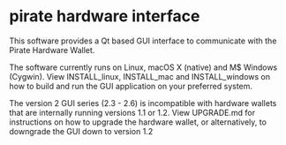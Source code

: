 # pirate hardware interface
This software provides a Qt based GUI interface to communicate with the Pirate Hardware Wallet. 

The software currently runs on Linux, macOS X (native) and M$ Windows (Cygwin). View INSTALL_linux, INSTALL_mac and INSTALL_windows on how to build and run the GUI application on your preferred system.

The version 2 GUI series (2.3 - 2.6) is incompatible with hardware wallets that are internally running versions 1.1 or 1.2. View UPGRADE.md for instructions on how to upgrade the hardware wallet, or alternatively, to downgrade the GUI down to version 1.2
